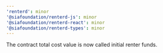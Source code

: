 ```yaml
---
'renterd': minor
'@siafoundation/renterd-js': minor
'@siafoundation/renterd-react': minor
'@siafoundation/renterd-types': minor
---
```


The contract total cost value is now called initial renter funds.
